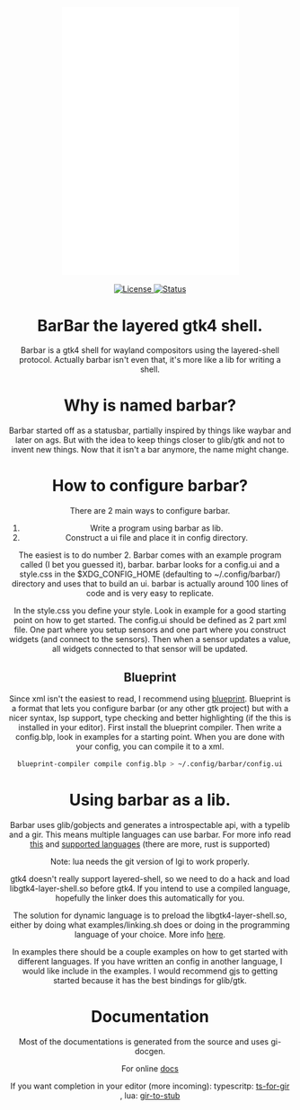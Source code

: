 <div align="center">

<picture>
  <source media="(prefers-color-scheme: dark)" srcset="docs/barbar-inverted.svg">
  <source media="(prefers-color-scheme: light)" srcset="docs/barbar.svg">
</picture>

<img src="docs/barbar-inverted.svg" width=315>

<a href="/LICENSE"> ![License](https://img.shields.io/badge/license-GPL%20v2-brightgreen?style=flat-square) </a>
<a href="#wip"> ![Status](https://img.shields.io/badge/status-WIP-informational?style=flat-square) </a>

# BarBar the layered gtk4 shell.

Barbar is a gtk4 shell for wayland compositors using the layered-shell protocol. Actually
barbar isn't even that, it's more like a lib for writing a shell.


# Why is named barbar?
Barbar started off as a statusbar, partially inspired by things like waybar and later on ags.
But with the idea to keep things closer to glib/gtk and not to invent new things. Now
that it isn't a bar anymore, the name might change.

# How to configure barbar?
There are 2 main ways to configure barbar.
1. Write a program using barbar as lib.
2. Construct a ui file and place it in config directory.

The easiest is to do number 2. Barbar comes with an example program called (I bet you guessed it),
barbar. barbar looks for a config.ui and a style.css in the $XDG_CONFIG_HOME (defaulting to ~/.config/barbar/) directory and uses that to build an ui. barbar is actually around 100 lines of code and is very easy to replicate.

In the style.css you define your style. Look in example for a good starting point on how to get started.
The config.ui should be defined as 2 part xml file. One part where you setup sensors and one part where you construct widgets (and connect to the sensors). Then when a sensor updates a value, all widgets connected to that sensor will be updated.

## Blueprint
Since xml isn't the easiest to read, I recommend using [blueprint](https://jwestman.pages.gitlab.gnome.org/blueprint-compiler/). Blueprint is a format that lets you configure barbar (or any other gtk project) but with a nicer syntax, lsp support, type checking and better highlighting (if the this is installed in your editor). First install the blueprint compiler. Then write a config.blp, look in examples for a starting point. When you are done with your config, you can compile it to a xml.

``` bash
blueprint-compiler compile config.blp > ~/.config/barbar/config.ui
```

# Using barbar as a lib.
Barbar uses glib/gobjects and generates a introspectable api, with a typelib and a gir. This means
multiple languages can use barbar. For more info read [this](https://gi.readthedocs.io/en/latest/) and 
[supported languages](https://gi.readthedocs.io/en/latest/users.html) (there are more, rust is supported)

Note: lua needs the git version of lgi to work properly.

gtk4 doesn't really support layered-shell, so we need to do a hack and load
libgtk4-layer-shell.so before gtk4. If you intend to use a compiled language,
hopefully the linker does this automatically for you.

The solution for dynamic language is to preload the libgtk4-layer-shell.so,
either by doing what examples/linking.sh does or doing in the programming language
of your choice. More info [here](https://github.com/wmww/gtk4-layer-shell/blob/main/linking.md).

In examples there should be a couple examples on how to get started with different
languages. If you have written an config in another language, I would like include
in the examples. I would recommend gjs to getting started because it has the best
bindings for glib/gtk.

# Documentation
Most of the documentations is generated from the source
and uses gi-docgen.

For online [docs](TODO)

If you want completion in your editor (more incoming):
typescritp: [ts-for-gir](https://github.com/gjsify/ts-for-gir) , lua: [gir-to-stub](https://github.com/dagle/gir-to-stub)
